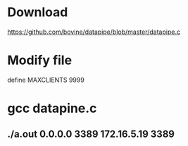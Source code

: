 # Download  
https://github.com/bovine/datapipe/blob/master/datapipe.c  

# Modify file  
define MAXCLIENTS 9999   

# gcc datapine.c  

## ./a.out 0.0.0.0 3389 172.16.5.19 3389  
